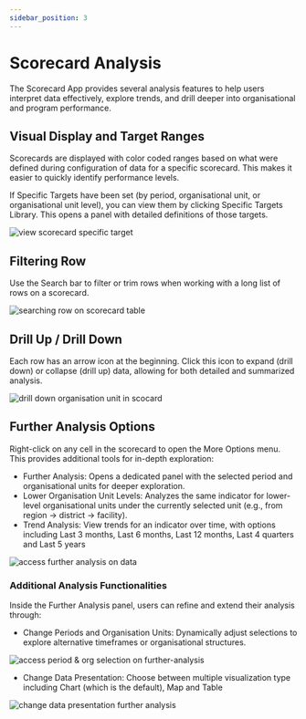 ```yaml
---
sidebar_position: 3
---
```


# Scorecard Analysis

The Scorecard App provides several analysis features to help users interpret data effectively, explore trends, and drill deeper into organisational and program performance.

## Visual Display and Target Ranges
Scorecards are displayed with color coded ranges based on what were defined during configuration of data for a specific scorecard. This makes it easier to quickly identify performance levels.

If Specific Targets have been set (by period, organisational unit, or organisational unit level), you can view them by clicking Specific Targets Library. This opens a panel with detailed definitions of those targets.

![view scorecard specific target](/img/scorecard/view-scorecard-specific-target.png)

## Filtering Row
Use the Search bar to filter or trim rows when working with a long list of rows on a scorecard.

![searching row on scorecard table](/img/scorecard/searching-row-on-scorecard-table.png)

## Drill Up / Drill Down
Each row has an arrow icon at the beginning. Click this icon to expand (drill down) or collapse (drill up) data, allowing for both detailed and summarized analysis.

![drill down organisation unit in scocard](/img/scorecard/drill-down-organisation-unit-in-scocard.png)

## Further Analysis Options

Right-click on any cell in the scorecard to open the More Options menu. This provides additional tools for in-depth exploration:
- Further Analysis: Opens a dedicated panel with the selected period and organisational units for deeper exploration.
- Lower Organisation Unit Levels: Analyzes the same indicator for lower-level organisational units under the currently selected unit (e.g., from region → district → facility).
- Trend Analysis: View trends for an indicator over time, with options including Last 3 months, Last 6 months, Last 12 months, Last 4 quarters and Last 5 years

![access further analysis on data](/img/scorecard/access-further-analysis-on-data.png)

### Additional Analysis Functionalities

Inside the Further Analysis panel, users can refine and extend their analysis through:
- Change Periods and Organisation Units: Dynamically adjust selections to explore alternative timeframes or organisational structures.

![access period & org selection on further-analysis](/img/scorecard/access-period-org-selection-on-further-analysis.png)

- Change Data Presentation: Choose between multiple visualization type including	Chart (which is the default), Map and Table

![change data presentation further analysis](/img/scorecard/change-data-presentation-further-analysis.png)